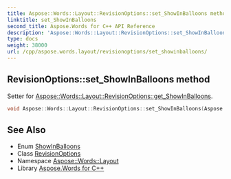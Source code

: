 ```yaml
---
title: Aspose::Words::Layout::RevisionOptions::set_ShowInBalloons method
linktitle: set_ShowInBalloons
second_title: Aspose.Words for C++ API Reference
description: 'Aspose::Words::Layout::RevisionOptions::set_ShowInBalloons method. Setter for Aspose::Words::Layout::RevisionOptions::get_ShowInBalloons in C++.'
type: docs
weight: 38000
url: /cpp/aspose.words.layout/revisionoptions/set_showinballoons/
---
```

## RevisionOptions::set_ShowInBalloons method


Setter for [Aspose::Words::Layout::RevisionOptions::get_ShowInBalloons](../get_showinballoons/).

```cpp
void Aspose::Words::Layout::RevisionOptions::set_ShowInBalloons(Aspose::Words::Layout::ShowInBalloons value)
```

## See Also

* Enum [ShowInBalloons](../../showinballoons/)
* Class [RevisionOptions](../)
* Namespace [Aspose::Words::Layout](../../)
* Library [Aspose.Words for C++](../../../)
